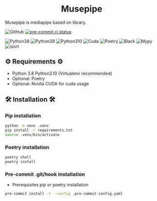 <h1 style="text-align: center;">Musepipe</h1>

Musepipe is mediapipe based on library.


![GitHub](https://img.shields.io/github/license/onuralpszr/musepipe?color=green)
[![pre-commit.ci status](https://results.pre-commit.ci/badge/github/umitkacar/Ear-segmentation-ai/main.svg)](https://results.pre-commit.ci/latest/github/umitkacar/Ear-segmentation-ai/main)


<p>
  <img alt="Python38" src="https://img.shields.io/badge/Python-3.8-3776AB.svg?logo=Python&logoColor=white"/>
  <img alt="Python39" src="https://img.shields.io/badge/Python-3.9-3776AB.svg?logo=Python&logoColor=white"/>
  <img alt="Python310" src="https://img.shields.io/badge/Python-3.10-3776AB.svg?logo=Python&logoColor=white"/>
  <img alt="Cuda" src="https://img.shields.io/badge/Cuda-Enabled-76B900.svg?logo=Nvidia&logoColor=white"/>
  <img alt="Poetry" src="https://img.shields.io/badge/Poetry-60A5FA.svg?logo=Poetry&logoColor=white"/>
  <img alt="Black" src="https://img.shields.io/badge/code%20style-black-black"/>
  <img alt="Mypy" src="https://img.shields.io/badge/mypy-checked-blue"/>
  <img alt="isort" src="https://img.shields.io/badge/isort-checked-yellow"/>
</p>

## ⚙️ Requirements ⚙️

* Python 3.8  Python3.10 (Virtualenv recommended)
* Optional: Poetry
* Optional: Nvidia CUDA for cuda usage

## 🛠️ Installation 🛠️

### Pip installation

```bash
python -m venv .venv
pip install -r requirements.txt
source .venv/bin/activate
```

### Poetry installation

```bash
poetry shell
poetry install
```

### Pre-commit .git/hook installation

* Prerequisites pip or poetry installation

```bash
pre-commit install -f --config .pre-commit-config.yaml
```
